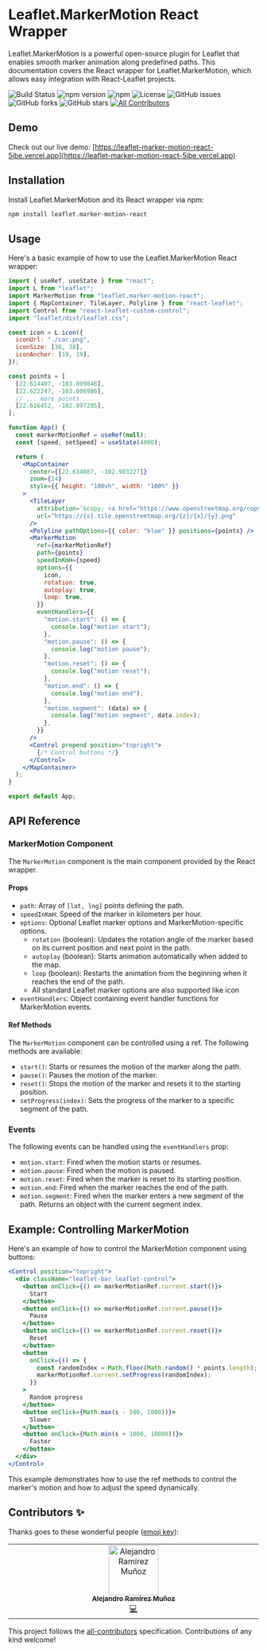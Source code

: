 # Leaflet.MarkerMotion React Wrapper

Leaflet.MarkerMotion is a powerful open-source plugin for Leaflet that enables smooth marker animation along predefined paths. This documentation covers the React wrapper for Leaflet.MarkerMotion, which allows easy integration with React-Leaflet projects.

![Build Status](https://img.shields.io/github/actions/workflow/status/AlejandroRM-DEV/Leaflet.MarkerMotion-React/release.yml?branch=main)
![npm version](https://img.shields.io/npm/v/leaflet.marker-motion-react)
![npm](https://img.shields.io/npm/dt/leaflet.marker-motion-react)
![License](https://img.shields.io/badge/license-MIT-blue)
![GitHub issues](https://img.shields.io/github/issues/AlejandroRM-DEV/Leaflet.MarkerMotion-React)
![GitHub forks](https://img.shields.io/github/forks/AlejandroRM-DEV/Leaflet.MarkerMotion-React)
![GitHub stars](https://img.shields.io/github/stars/AlejandroRM-DEV/Leaflet.MarkerMotion-React)
[![All Contributors](https://img.shields.io/badge/all_contributors-1-orange.svg?style=flat-square)](#contributors-)

## Demo

Check out our live demo: [https://leaflet-marker-motion-react-5jbe.vercel.app](https://leaflet-marker-motion-react-5jbe.vercel.app)

## Installation

Install Leaflet.MarkerMotion and its React wrapper via npm:

```bash
npm install leaflet.marker-motion-react
```

## Usage

Here's a basic example of how to use the Leaflet.MarkerMotion React wrapper:

```jsx
import { useRef, useState } from "react";
import L from "leaflet";
import MarkerMotion from "leaflet.marker-motion-react";
import { MapContainer, TileLayer, Polyline } from "react-leaflet";
import Control from "react-leaflet-custom-control";
import "leaflet/dist/leaflet.css";

const icon = L.icon({
  iconUrl: "./car.png",
  iconSize: [38, 38],
  iconAnchor: [19, 19],
});

const points = [
  [22.614407, -103.009848],
  [22.622247, -103.006986],
  // ... more points ...
  [22.616452, -102.997295],
];

function App() {
  const markerMotionRef = useRef(null);
  const [speed, setSpeed] = useState(4000);

  return (
    <MapContainer
      center={[22.634087, -102.983227]}
      zoom={14}
      style={{ height: "100vh", width: "100%" }}
    >
      <TileLayer
        attribution='&copy; <a href="https://www.openstreetmap.org/copyright">OpenStreetMap</a> contributors'
        url="https://{s}.tile.openstreetmap.org/{z}/{x}/{y}.png"
      />
      <Polyline pathOptions={{ color: "blue" }} positions={points} />
      <MarkerMotion
        ref={markerMotionRef}
        path={points}
        speedInKmH={speed}
        options={{
          icon,
          rotation: true,
          autoplay: true,
          loop: true,
        }}
        eventHandlers={{
          "motion.start": () => {
            console.log("motion start");
          },
          "motion.pause": () => {
            console.log("motion pause");
          },
          "motion.reset": () => {
            console.log("motion reset");
          },
          "motion.end": () => {
            console.log("motion end");
          },
          "motion.segment": (data) => {
            console.log("motion segment", data.index);
          },
        }}
      />
      <Control prepend position="topright">
        {/* Control buttons */}
      </Control>
    </MapContainer>
  );
}

export default App;
```

## API Reference

### MarkerMotion Component

The `MarkerMotion` component is the main component provided by the React wrapper.

#### Props

- `path`: Array of `[lat, lng]` points defining the path.
- `speedInKmH`: Speed of the marker in kilometers per hour.
- `options`: Optional Leaflet marker options and MarkerMotion-specific options.
  - `rotation` (boolean): Updates the rotation angle of the marker based on its current position and next point in the path.
  - `autoplay` (boolean): Starts animation automatically when added to the map.
  - `loop` (boolean): Restarts the animation from the beginning when it reaches the end of the path.
  - All standard Leaflet marker options are also supported like icon
- `eventHandlers`: Object containing event handler functions for MarkerMotion events.

#### Ref Methods

The `MarkerMotion` component can be controlled using a ref. The following methods are available:

- `start()`: Starts or resumes the motion of the marker along the path.
- `pause()`: Pauses the motion of the marker.
- `reset()`: Stops the motion of the marker and resets it to the starting position.
- `setProgress(index)`: Sets the progress of the marker to a specific segment of the path.

### Events

The following events can be handled using the `eventHandlers` prop:

- `motion.start`: Fired when the motion starts or resumes.
- `motion.pause`: Fired when the motion is paused.
- `motion.reset`: Fired when the marker is reset to its starting position.
- `motion.end`: Fired when the marker reaches the end of the path.
- `motion.segment`: Fired when the marker enters a new segment of the path. Returns an object with the current segment index.

## Example: Controlling MarkerMotion

Here's an example of how to control the MarkerMotion component using buttons:

```jsx
<Control position="topright">
  <div className="leaflet-bar leaflet-control">
    <button onClick={() => markerMotionRef.current.start()}>
      Start
    </button>
    <button onClick={() => markerMotionRef.current.pause()}>
      Pause
    </button>
    <button onClick={() => markerMotionRef.current.reset()}>
      Reset
    </button>
    <button
      onClick={() => {
        const randomIndex = Math.floor(Math.random() * points.length);
        markerMotionRef.current.setProgress(randomIndex);
      }}
    >
      Random progress
    </button>
    <button onClick={Math.max(s - 500, 1000))}>
      Slower
    </button>
    <button onClick={Math.min(s + 1000, 10000))}>
      Faster
    </button>
  </div>
</Control>
```

This example demonstrates how to use the ref methods to control the marker's motion and how to adjust the speed dynamically.

## Contributors ✨

Thanks goes to these wonderful people ([emoji key](https://allcontributors.org/docs/en/emoji-key)):

<!-- ALL-CONTRIBUTORS-LIST:START - Do not remove or modify this section -->
<!-- prettier-ignore-start -->
<!-- markdownlint-disable -->
<table>
  <tbody>
    <tr>
      <td align="center" valign="top" width="14.28%"><a href="https://github.com/AlejandroRM-DEV"><img src="https://avatars.githubusercontent.com/u/8054357?v=4?s=100" width="100px;" alt="Alejandro Ramírez Muñoz"/><br /><sub><b>Alejandro Ramírez Muñoz</b></sub></a><br /><a href="https://github.com/AlejandroRM-DEV/Leaflet.MarkerMotion-React/commits?author=AlejandroRM-DEV" title="Code">💻</a></td>
    </tr>
  </tbody>
</table>

<!-- markdownlint-restore -->
<!-- prettier-ignore-end -->

<!-- ALL-CONTRIBUTORS-LIST:END -->

This project follows the [all-contributors](https://github.com/all-contributors/all-contributors) specification. Contributions of any kind welcome!